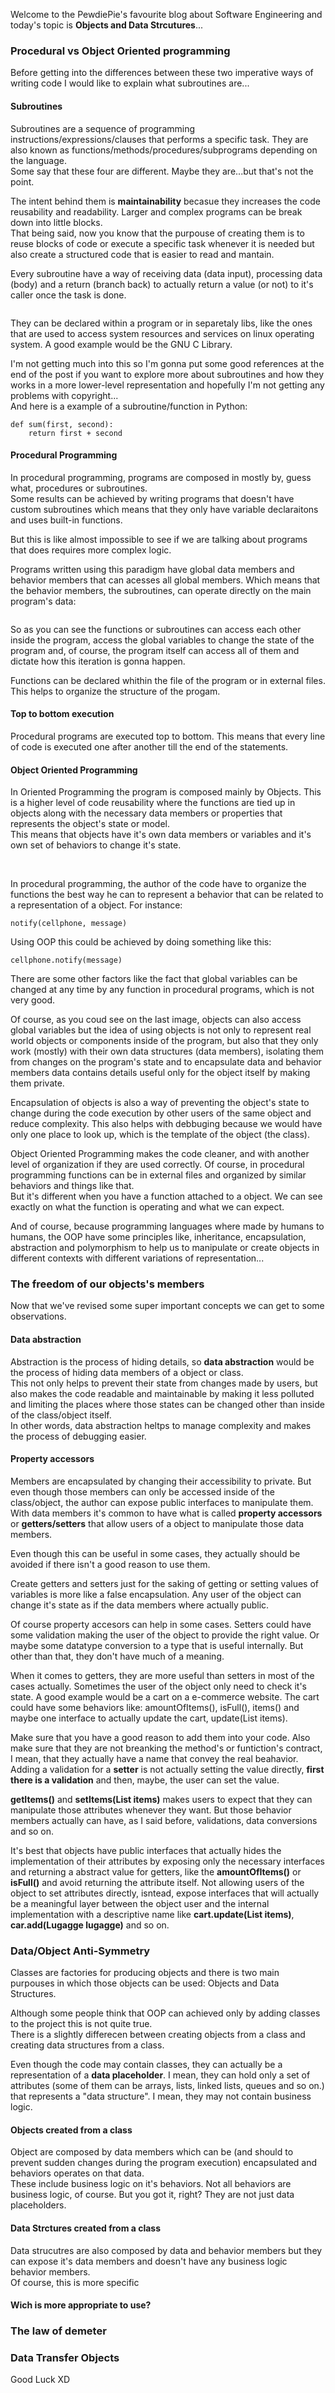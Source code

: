 <div style="text-align: left;">
    <p>
        Welcome to the PewdiePie's favourite blog about Software Engineering and today's
        topic is <b>Objects and Data Strcutures</b>...
    </p>
    <h3>Procedural vs Object Oriented programming</h3>
    <p>
        Before getting into the differences between these two imperative ways of writing code
        I would like to explain what subroutines are...
    </p>
    <h4>Subroutines</h4>
    <p>
        Subroutines are a sequence of programming instructions/expressions/clauses
        that performs a specific task. They are also known as functions/methods/procedures/subprograms 
        depending on the language.
        <br>
        Some say that these four are different. Maybe they are...but that's not the point.
    </p>
    <p>
        The intent behind them is <b>maintainability</b> becasue they increases
        the code reusability and readability. Larger and complex programs can be break down into
        little blocks.
        <br>
        That being said, now you know that the purpouse of creating them is to reuse blocks 
        of code or execute a specific task whenever it is needed but also create a structured
        code that is easier to read and mantain.
    </p>
    <p>
        Every subroutine have a way of receiving data (data input), processing data (body)
        and a return (branch back) to actually return a value (or not) to it's caller once the task
        is done.
    </p>
    <img class="post-img" src="../images/clean-code-objects-data-structures/subroutines.png" alt="">
    <p>
        They can be declared within a program or in separetaly libs, like the ones that are used to access system
        resources and services on linux operating system. A good example would be the GNU C Library. 
    </p>
    <p>
        I'm not getting much into this so I'm gonna put some good references at the end of the post
        if you want to explore more about subroutines and how they works in a more lower-level representation
        and hopefully I'm not getting any problems with copyright...
        <br>
        And here is a example of a subroutine/function in Python:
    </p>
    <pre class="brush: python">
<code>def sum(first, second):
    return first + second</code>
</pre>
    <h4>Procedural Programming</h4>
    <p>In procedural programming, programs are composed in mostly by, guess what, 
        procedures or subroutines.
        <br>
        Some results can be achieved by writing programs that doesn't have custom subroutines
        which means that they only have variable declaraitons and uses built-in functions.
    </p>
    <p>
        But this is like almost impossible to see if we are talking about programs that does requires more complex logic.
    </p>
    <p>
        Programs written using this paradigm have global data members and behavior members that
        can acesses all global members. Which means that the behavior members, the subroutines, can operate
        directly on the main program's data:
    </p>
    <img class="post-img" src="../images/clean-code-objects-data-structures/procedural-app" alt="">
    <p>
        So as you can see the functions or subroutines can access each other inside the program, access the global variables to change the state of the program and, of course, the program itself can access all of them and dictate how this iteration is gonna happen. 
    </p>
    <p>
        Functions can be declared whithin the file of the program or in external files.
        This helps to organize the structure of the progam.
    </p>
    <h4>Top to bottom execution</h4>
    <p>
      Procedural programs are executed top to bottom. This means that every line of code
      is executed one after another till the end of the statements.
    </p>
    <h4>Object Oriented Programming</h4>
    <p>
        In Oriented Programming the program is composed mainly by Objects.
        This is a higher level of code reusability where the functions are tied up in objects along with the necessary data members or properties that represents the object's state or model.
        <br>
        This means that objects have it's own data members or variables and it's own set
        of behaviors to change it's state.
    </p>
    <img class="post-img" src="../images/clean-code-objects-data-structures/object" alt="">
    <img class="post-img" src="../images/clean-code-objects-data-structures/oop-app" alt="">
    <!-- IMAGE -->
    <p>
        In procedural programming, the author of the code have to organize the functions the best way he can to represent a behavior that can be related to a representation of a object. For instance:
    </p>
    <pre class="brush: python">
<code>notify(cellphone, message)</code>
</pre>
    <p>
        Using OOP this could be achieved by doing something like this:
    </p>
    <pre class="brush: python">
<code>cellphone.notify(message)</code>
</pre>
    <p>
        There are some other factors like the fact that global variables can be changed at any time by any function in procedural programs, which is not very good.
    </p>
    <p>
        Of course, as you coud see on the last image, objects can also access global variables but the idea of using objects is not only to represent real world objects or components inside of the program, but also that 
        they only work (mostly) with their own data structures (data members), isolating them from changes on the program's state and to encapsulate
        data and behavior members data contains details useful only for the object itself by making them private.
    </p>
    <p>
        Encapsulation of objects is also a way of preventing the object's state to change during the code execution by other users of the same object and reduce
        complexity. This also helps with debbuging because we would have only one place
        to look up, which is the template of the object (the class).
    </p>
    <p>
        Object Oriented Programming makes the code cleaner, and with another level of organization if they are used correctly.
        Of course, in procedural programming functions can be in external files and organized by similar behaviors and things like that.
        <br>
        But it's different when you have a function attached to a object. We can see exactly on what the function is operating and what we can expect.
    </p>
    <p>
        And of course, because programming languages where made by humans to humans, the OOP have some principles like, inheritance, encapsulation, abstraction and polymorphism to help us to manipulate or create objects in different contexts with different variations of representation...
    </p>
    <h3>The freedom of our objects's members</h3>
    <p>
        Now that we've revised some super important concepts we can get to some observations.
    </p>
    <h4>Data abstraction</h4>
    <p>
        Abstraction is the process of hiding details, so <b>data abstraction</b> would be
        the process of hiding data members of a object or class.
        <br>
        This not only helps to prevent
        their state from changes made by users, but also makes the code readable and maintainable by making it
        less polluted and limiting the places where those states can be changed other than inside of the class/object itself.
        <br>
        In other words, data abstraction heltps to manage complexity and makes the process of debugging easier.
    </p>
    <h4>Property accessors</h4>
    <p>
        Members are encapsulated by changing their accessibility to private. But even though
        those members can only be accessed inside of the class/object, the author can expose
        public interfaces to manipulate them.
        <br>
        With data members it's common to have what is called <b>property accessors</b> or <b>getters/setters</b>
        that allow users of a object to manipulate those data members.
    </p>
    <p>
        Even though this can be useful in some cases, they actually should be avoided if there isn't 
        a good reason to use them.
    </p>
    <p>
        Create getters and setters just for the saking of getting or setting values of variables
        is more like a false encapsulation. Any user of the object can change it's state
        as if the data members where actually public.
    </p>
    <p>
        Of course property accesors can help in some cases. Setters could have
        some validation making the user of the object to provide the right value. Or maybe some datatype conversion
        to a type that is useful internally. But other than that, they don't have much of a meaning.
    </p>
    <p>
        When it comes to getters, they are more useful than setters in most of the cases actually.
        Sometimes the user of the object only need to check it's state.
        A good example would be a cart on a e-commerce website. The cart could have some behaviors like:
        amountOfItems(), isFull(), items() and maybe one interface to actually update the cart, update(List items).
    </p>
    <p>
        Make sure that you have a good reason to add them into your code. Also make sure that they
        are not breanking the method's or funtiction's contract, I mean, that they actually have a name 
        that convey the real beahavior.
        <br>
        Adding a validation for a <b>setter</b> is not actually
        setting the value directly, <b>first there is a validation</b> and then, maybe, the user can set the value.
    </p>
    <p>
        <b>getItems()</b> and <b>setItems(List items)</b> makes users to expect that they can manipulate those attributes
        whenever they want. But those behavior members actually can have, as I said before, validations, data conversions and so on.
    </p>
    <p>
        It's best that objects have public interfaces that actually hides the implementation of their attributes by exposing
        only the necessary interfaces and returning a abstract value for getters, like the <b>amountOfItems()</b>
        or <b>isFull()</b> and avoid returning the attribute itself. Not allowing users of the object to set
        attributes directly, isntead, expose interfaces that will actually be a meaningful layer between the object user
        and the internal implementation with a descriptive name like <b>cart.update(List items)</b>, <b>car.add(Lugagge lugagge)</b> and so on.
    </p>
    <h3>Data/Object Anti-Symmetry</h3>
    <p>
        Classes are factories for producing objects and there is two main purpouses in which those objects can be used: Objects and Data Structures.
    </p>
    <p>
        Although some people think that OOP can achieved only by adding classes to the project
        this is not quite true.
        <br>
        There is a slightly differecen between creating objects from a class and creating data structures from a class.
    </p>
    <p>
        Even though the code may contain classes, they can actually be a representation of a <b>data placeholder</b>. I mean, they can hold 
        only a set of attributes (some of them can be arrays, lists, linked lists, queues and so on.) that represents a "data structure".
        I mean, they may not contain business logic.
    </p>
    <h4>Objects created from a class</h4>
    <p>
        Object are composed by data members which can be (and should to prevent sudden changes during the program execution)
        encapsulated and behaviors operates on that data.
        <br>
        These include business logic on it's behaviors. Not all behaviors are business logic, of course. But you got it, right?
        They are not just data placeholders.
    </p>
    <h4>Data Strctures created from a class</h4> 
    <p>
        Data strucutres are also composed by data and behavior members but they can expose it's data members and doesn't
        have any business logic behavior members.
        <br>
        Of course, this is more specific
    </p>
    <h4>Wich is more appropriate to use?</h4>
    <h3>The law of demeter</h3>
    <h3>Data Transfer Objects</h3>
    Good Luck XD
</div>